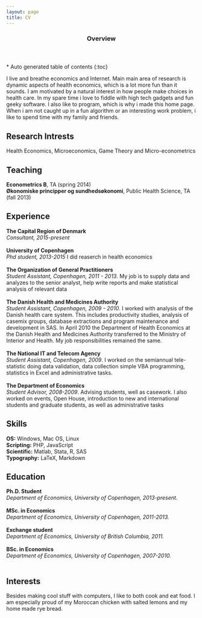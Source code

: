 ```yaml
---
layout: page
title: CV
---
```

<section id="table-of-contents" class="toc">
  <header>
    <h3>Overview</h3>
  </header>
<div id="drawer" markdown="1">
*  Auto generated table of contents
{:toc}
</div>
</section><!-- /#table-of-contents -->

I live and breathe economics and Internet. Main main area of research is dynamic aspects of health economics, which is a lot more fun than it sounds. I am motivated by a natural interest in how people make choices in health care. In my spare time i love to fiddle with high tech gadgets and fun geeky software. I also like to program, which is why i made this home page. When i am not caught up in a fun algorithm or an interesting work problem, i like to spend time with my family and friends.

## Research Intrests

Health Economics, Microeconomics, Game Theory and Micro-econometrics

## Teaching

**Econometrics B**, TA (spring 2014)<br/>
**Økonomiske principper og sundhedsøkonomi**, Public Health Science, TA (fall 2013)

## Experience
**The Capital Region of Denmark**<br/>
*Consultant, 2015-present*<br/><br/>
**University of Copenhagen**<br/>
*Phd student, 2013-2015* I did reaserch in health economics<br/><br/> 
**The Organization of General Practitioners**<br/>
*Student Assistant, Copenhagen, 2011 - 2013*. My job is to supply data and analyzes to the senior analyst, help write reports and make statistical analysis of relevant data<br/><br/>
**The Danish Health and Medicines Authority**<br/>
*Student Assistant, Copenhagen, 2009 - 2010*. I worked with analysis of the Danish health care system. This includes productivity studies, analysis of casemix groups, database extractions and program maintenance and development in SAS. In April 2010 the Department of Health Economics at the Danish Health and Medicines Authority transferred to the Ministry of Interior and Health. My job responsibilities remained the same.<br/><br/>
**The National IT and Telecom Agency**<br/>
*Student Assistant, Copenhagen, 2009*. I worked on the semiannual tele-statistic doing data validation, data collection simple VBA programming, statistics in Excel and administrative tasks.<br/><br/>
**The Department of Economics**<br/>
*Student Advisor, 2008-2009*. Advising students, well as casework. I also worked on events, Open House, introduction to new and international students and graduate students, as well as administrative tasks

## Skills

**OS:** Windows, Mac OS, Linux                 
**Scripting:** PHP, JavaScript        
**Scientific:** Matlab, Stata, R, SAS  
**Typography:** LaTeX, Markdown        


## Education

**Ph.D. Student** <br/>
*Department of Economics, University of Copenhagen, 2013-present.*<br/><br/>
**MSc. in Economics**<br/>
*Department of Economics, University of Copenhagen, 2011-2013.*<br/><br/>
**Exchange student**<br/>
*Department of Economics, University of British Columbia, 2011.*<br/><br/>
**BSc. in Economics**<br/>
*Department of Economics, University of Copenhagen, 2007-2010.* <br/><br/>

## Interests
Besides making cool stuff with computers, I like to both cook and eat food. I am especially proud of my Moroccan chicken with salted lemons and my home made rye bread. 



